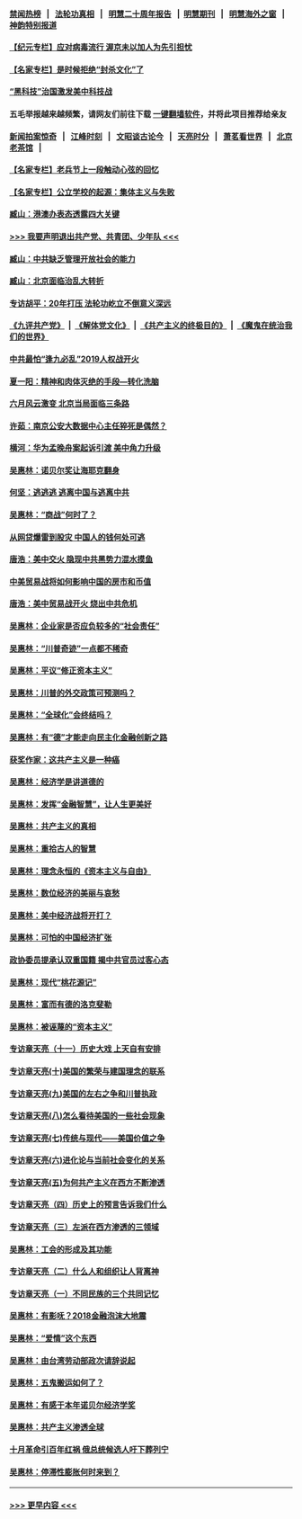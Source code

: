 #### [禁闻热榜](热点新闻.md?=0)  &nbsp;&nbsp;|&nbsp;&nbsp; [法轮功真相](https://github.com/gfw-breaker/truth/blob/master/README.md?=0) &nbsp;&nbsp;|&nbsp;&nbsp; [明慧二十周年报告](https://github.com/gfw-breaker/mh-reports/blob/master/README.md?=0) &nbsp;&nbsp;|&nbsp;&nbsp;[明慧期刊](https://github.com/gfw-breaker/mh-qikan) &nbsp;&nbsp;|&nbsp;&nbsp; [明慧海外之窗](https://github.com/gfw-breaker/mh-news/blob/master/README.md?=0) &nbsp;&nbsp;|&nbsp;&nbsp; [神韵特别报道](https://github.com/gfw-breaker/mh-news/blob/master/shenyun.md?=0)
#### [【纪元专栏】应对病毒流行 渥京未以加人为先引担忧](../pages/nsc423/n11875714.md?t=02240401) 
#### [【名家专栏】是时候拒绝“封杀文化”了](../pages/nsc423/n11814093.md?t=02240401) 
#### [“黑科技”治国激发美中科技战](../pages/nsc423/n11638056.md?t=02240401) 
#### 五毛举报越来越频繁，请网友们前往下载 [一键翻墙软件](https://github.com/gfw-breaker/ssr-accounts)，并将此项目推荐给亲友
#### [新闻拍案惊奇](https://github.com/gfw-breaker/banned-news/blob/master/pages/link4.md) &nbsp;&nbsp;|&nbsp;&nbsp; [江峰时刻](https://github.com/gfw-breaker/banned-news/blob/master/pages/link4.md) &nbsp;&nbsp;|&nbsp;&nbsp; [文昭谈古论今](https://github.com/gfw-breaker/banned-news/blob/master/pages/link4.md) &nbsp;&nbsp;|&nbsp;&nbsp; [天亮时分](https://github.com/gfw-breaker/banned-news/blob/master/pages/link4.md) &nbsp;&nbsp;|&nbsp;&nbsp; [萧茗看世界](https://github.com/gfw-breaker/banned-news/blob/master/pages/link4.md) &nbsp;&nbsp;|&nbsp;&nbsp; [北京老茶馆](https://github.com/gfw-breaker/banned-news/blob/master/pages/link4.md) &nbsp;&nbsp;|&nbsp;&nbsp; 
#### [【名家专栏】老兵节上一段触动心弦的回忆](../pages/nsc423/n11646016.md?t=02240401) 
#### [【名家专栏】公立学校的起源：集体主义与失败](../pages/nsc423/n11601833.md?t=02240401) 
#### [臧山：港澳办表态透露四大关键](../pages/nsc423/n11421628.md?t=02240401) 
#### [>>> 我要声明退出共产党、共青团、少年队 <<<](https://github.com/begood0513/goodnews/blob/master/quit/letter.md) 
#### [臧山：中共缺乏管理开放社会的能力](../pages/nsc423/n11407457.md?t=02240401) 
#### [臧山：北京面临治乱大转折](../pages/nsc423/n11406895.md?t=02240401) 
#### [专访胡平：20年打压 法轮功屹立不倒意义深远](../pages/nsc423/n11398800.md?t=02240401) 
#### [《九评共产党》](https://github.com/begood0513/9ping.md/blob/master/README.md) &nbsp;|&nbsp; [《解体党文化》](../../../../jtdwh.md/blob/master/README.md)  &nbsp;|&nbsp; [《共产主义的终极目的》](../../../../gczydzjmd.md/blob/master/README.md) &nbsp;|&nbsp; [《魔鬼在统治我们的世界》](../../../../mgztzwmdsj.md/blob/master/README.md) 
#### [中共最怕“逢九必乱”2019人权战开火](../pages/nsc423/n11385248.md?t=02240401) 
#### [夏一阳：精神和肉体灭绝的手段—转化洗脑](../pages/nsc423/n11368250.md?t=02240401) 
#### [六月风云激变 北京当局面临三条路](../pages/nsc423/n11313668.md?t=02240401) 
#### [许茹：南京公安大数据中心主任猝死是偶然？](../pages/nsc423/n11064744.md?t=02240401) 
#### [横河：华为孟晚舟案起诉引渡 美中角力升级](../pages/nsc423/n11027230.md?t=02240401) 
#### [吴惠林：诺贝尔奖让海耶克翻身](../pages/nsc423/n10890049.md?t=02240401) 
#### [何坚：逃逃逃 逃离中国与逃离中共](../pages/nsc423/n10592891.md?t=02240401) 
#### [吴惠林：“商战”何时了？](../pages/nsc423/n10573558.md?t=02240401) 
#### [从网贷爆雷到股灾 中国人的钱何处可逃](../pages/nsc423/n10572800.md?t=02240401) 
#### [唐浩：美中交火 隐现中共黑势力混水摸鱼](../pages/nsc423/n10544040.md?t=02240401) 
#### [中美贸易战将如何影响中国的房市和币值](../pages/nsc423/n10543697.md?t=02240401) 
#### [唐浩：美中贸易战开火 烧出中共危机](../pages/nsc423/n10540126.md?t=02240401) 
#### [吴惠林：企业家是否应负较多的“社会责任”](../pages/nsc423/n10535022.md?t=02240401) 
#### [吴惠林：“川普奇迹”一点都不稀奇](../pages/nsc423/n10512808.md?t=02240401) 
#### [吴惠林：平议“修正资本主义”](../pages/nsc423/n10495724.md?t=02240401) 
#### [吴惠林：川普的外交政策可预测吗？](../pages/nsc423/n10462387.md?t=02240401) 
#### [吴惠林：“全球化”会终结吗？](../pages/nsc423/n10452838.md?t=02240401) 
#### [吴惠林：有“德”才能走向民主化金融创新之路](../pages/nsc423/n10432292.md?t=02240401) 
#### [获奖作家：这共产主义是一种癌](../pages/nsc423/n10431541.md?t=02240401) 
#### [吴惠林：经济学是讲道德的](../pages/nsc423/n10398014.md?t=02240401) 
#### [吴惠林：发挥“金融智慧”，让人生更美好](../pages/nsc423/n10375019.md?t=02240401) 
#### [吴惠林：共产主义的真相](../pages/nsc423/n10351394.md?t=02240401) 
#### [吴惠林：重拾古人的智慧](../pages/nsc423/n10337691.md?t=02240401) 
#### [吴惠林：理念永恒的《资本主义与自由》](../pages/nsc423/n10316274.md?t=02240401) 
#### [吴惠林：数位经济的美丽与哀愁](../pages/nsc423/n10292946.md?t=02240401) 
#### [吴惠林：美中经济战将开打？](../pages/nsc423/n10258825.md?t=02240401) 
#### [吴惠林：可怕的中国经济扩张](../pages/nsc423/n10219147.md?t=02240401) 
#### [政协委员提承认双重国籍 揭中共官员过客心态](../pages/nsc423/n10208809.md?t=02240401) 
#### [吴惠林：现代“桃花源记”](../pages/nsc423/n10185234.md?t=02240401) 
#### [吴惠林：富而有德的洛克斐勒](../pages/nsc423/n10142264.md?t=02240401) 
#### [吴惠林：被诬蔑的“资本主义”](../pages/nsc423/n10124816.md?t=02240401) 
#### [专访章天亮（十一）历史大戏 上天自有安排](../pages/nsc423/n10094905.md?t=02240401) 
#### [专访章天亮(十)美国的繁荣与建国理念的联系](../pages/nsc423/n10094899.md?t=02240401) 
#### [专访章天亮(九)美国的左右之争和川普执政](../pages/nsc423/n10094889.md?t=02240401) 
#### [专访章天亮(八)怎么看待美国的一些社会现象](../pages/nsc423/n10094857.md?t=02240401) 
#### [专访章天亮(七)传统与现代——美国价值之争](../pages/nsc423/n10093140.md?t=02240401) 
#### [专访章天亮(六)进化论与当前社会变化的关系](../pages/nsc423/n10092036.md?t=02240401) 
#### [专访章天亮(五)为何共产主义在西方不断渗透](../pages/nsc423/n10083620.md?t=02240401) 
#### [专访章天亮（四）历史上的预言告诉我们什么](../pages/nsc423/n10083606.md?t=02240401) 
#### [专访章天亮（三）左派在西方渗透的三领域](../pages/nsc423/n10081115.md?t=02240401) 
#### [吴惠林：工会的形成及其功能](../pages/nsc423/n10080633.md?t=02240401) 
#### [专访章天亮（二）什么人和组织让人背离神](../pages/nsc423/n10076637.md?t=02240401) 
#### [专访章天亮（一）不同民族的三个共同记忆](../pages/nsc423/n10074188.md?t=02240401) 
#### [吴惠林：有影呒？2018金融泡沫大地震](../pages/nsc423/n10040534.md?t=02240401) 
#### [吴惠林：“爱情”这个东西](../pages/nsc423/n10019423.md?t=02240401) 
#### [吴惠林：由台湾劳动部政次请辞说起](../pages/nsc423/n9979679.md?t=02240401) 
#### [吴惠林：五鬼搬运如何了？](../pages/nsc423/n9925338.md?t=02240401) 
#### [吴惠林：有感于本年诺贝尔经济学奖](../pages/nsc423/n9871883.md?t=02240401) 
#### [吴惠林：共产主义渗透全球](../pages/nsc423/n9812748.md?t=02240401) 
#### [十月革命引百年红祸 俄总统候选人吁下葬列宁](../pages/nsc423/n9810182.md?t=02240401) 
#### [吴惠林：停滞性膨胀何时来到？](../pages/nsc423/n9764136.md?t=02240401) 

----
#### [ >>> 更早内容 <<< ](../indexes/nsc423-earlier.md)
